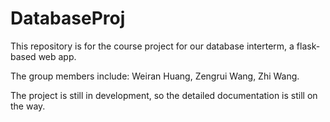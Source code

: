 # DatabaseProj

This repository is for the course project for our database interterm, a flask-based web app. 

The group members include: Weiran Huang, Zengrui Wang, Zhi Wang.

The project is still in development, so the detailed documentation is still on the way.
